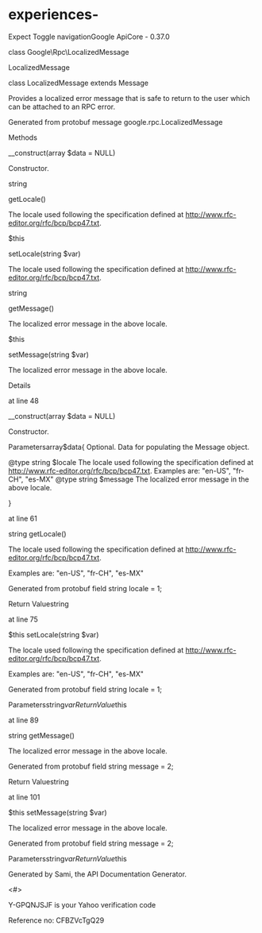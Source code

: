 # experiences-
Expect 
Toggle navigationGoogle ApiCore - 0.37.0

class Google\Rpc\LocalizedMessage

LocalizedMessage

class LocalizedMessage extends Message

Provides a localized error message that is safe to return to the user which can be attached to an RPC error.

Generated from protobuf message google.rpc.LocalizedMessage

Methods

__construct(array $data = NULL)

Constructor.

string

getLocale()

The locale used following the specification defined at http://www.rfc-editor.org/rfc/bcp/bcp47.txt.

$this

setLocale(string $var)

The locale used following the specification defined at http://www.rfc-editor.org/rfc/bcp/bcp47.txt.

string

getMessage()

The localized error message in the above locale.

$this

setMessage(string $var)

The localized error message in the above locale.

Details

at line 48

__construct(array $data = NULL)

Constructor.

Parametersarray$data{ Optional. Data for populating the Message object.

@type string $locale The locale used following the specification defined at http://www.rfc-editor.org/rfc/bcp/bcp47.txt. Examples are: "en-US", "fr-CH", "es-MX" @type string $message The localized error message in the above locale. 

}

at line 61

string getLocale()

The locale used following the specification defined at http://www.rfc-editor.org/rfc/bcp/bcp47.txt.

Examples are: "en-US", "fr-CH", "es-MX"

Generated from protobuf field string locale = 1;

Return Valuestring

at line 75

$this setLocale(string $var)

The locale used following the specification defined at http://www.rfc-editor.org/rfc/bcp/bcp47.txt.

Examples are: "en-US", "fr-CH", "es-MX"

Generated from protobuf field string locale = 1;

Parametersstring$varReturn Value$this

at line 89

string getMessage()

The localized error message in the above locale.

Generated from protobuf field string message = 2;

Return Valuestring

at line 101

$this setMessage(string $var)

The localized error message in the above locale.

Generated from protobuf field string message = 2;

Parametersstring$varReturn Value$this

Generated by Sami, the API Documentation Generator.

<#> 

Y-GPQNJSJF  is your Yahoo verification code

Reference no: CFBZVcTgQ29
